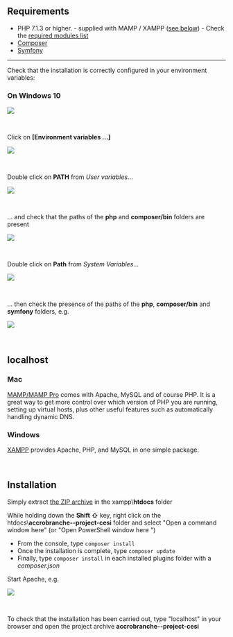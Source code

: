 ## Requirements

- PHP 7.1.3 or higher. - supplied with MAMP / XAMPP ([see below](#localhost)) - Check the [required modules list](https://learn.getgrav.org/basics/requirements#php-requirements)
- [Composer](https://getcomposer.org/download/)
- [Symfony](https://symfony.com/download)

---

Check that the installation is correctly configured in your environment variables:

### On Windows 10

![](images/variable.png)

<br/>

Click on **[Environment variables ...]**

![](images/variable_env.png)

<br/>

Double click on **PATH** from *User variables*...

![](images/path.png)

<br/>

... and check that the paths of the **php** and **composer/bin** folders are present

![](images/path_chemin.png)

<br/>

Double click on **Path** from *System Variables*...

![](images/path_sys.png)

<br/>

... then check the presence of the paths of the **php**, **composer/bin** and **symfony** folders, e.g.

![](images/path_sys_chemin.png)

<br/>

## localhost

### Mac
[MAMP/MAMP Pro](mamp.info) comes with Apache, MySQL and of course PHP. It is a great way to get more control over which version of PHP you are running, setting up virtual hosts, plus other useful features such as automatically handling dynamic DNS.

### Windows
[XAMPP](https://www.apachefriends.org/index.html) provides Apache, PHP, and MySQL in one simple package.

<br/>

## Installation

Simply extract [the ZIP archive](https://github.com/nstardust/accrobranche--projet-cesi/archive/main.zip) in the xampp\\**htdocs** folder

While holding down the **Shift &#8679;** key, right click on the htdocs\\**accrobranche--project-cesi** folder and select "Open a command window here" (or "Open PowerShell window here ")

- From the console, type ``composer install``
- Once the installation is complete, type ``composer update``
- Finally, type ``composer install`` in each installed plugins folder with a *composer.json*

Start Apache, e.g.

![](images/xampp.png)

<br/>

To check that the installation has been carried out, type "localhost" in your browser and open the project archive **accrobranche--project-cesi**
